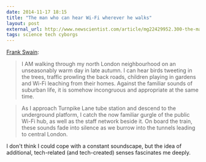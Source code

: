 ```yaml
---
date: 2014-11-17 18:15
title: "The man who can hear Wi-Fi wherever he walks"
layout: post
external_url: http://www.newscientist.com/article/mg22429952.300-the-man-who-can-hear-wifi-wherever-he-walks.html#.VGosCoikqK3
tags: science tech cyborgs
---
```

[Frank Swain](http://www.newscientist.com/article/mg22429952.300-the-man-who-can-hear-wifi-wherever-he-walks.html#.VGosCoikqK3):

>I AM walking through my north London neighbourhood on an unseasonably warm day in late autumn. I can hear birds tweeting in the trees, traffic prowling the back roads, children playing in gardens and Wi-Fi leaching from their homes. Against the familiar sounds of suburban life, it is somehow incongruous and appropriate at the same time.

>As I approach Turnpike Lane tube station and descend to the underground platform, I catch the now familiar gurgle of the public Wi-Fi hub, as well as the staff network beside it. On board the train, these sounds fade into silence as we burrow into the tunnels leading to central London.

I don't think I could cope with a constant soundscape, but the idea of additional, tech-related (and tech-created) senses fascinates me deeply.
